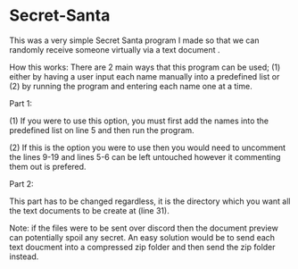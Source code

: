 # Secret-Santa
This was a very simple Secret Santa program I made so that we can randomly receive someone virtually via a text document .

How this works:
There are 2 main ways that this program can be used; (1) either by having a user input each name manually into a predefined list or (2) by running the program and entering each name one at a time.

Part 1:

(1) If you were to use this option, you must first add the names into the predefined list on line 5 and then run the program.

(2) If this is the option you were to use then you would need to uncomment the lines 9-19 and lines 5-6 can be left untouched however it commenting them out is prefered.

Part 2:

This part has to be changed regardless, it is the directory which you want all the text documents to be create at (line 31).


Note: if the files were to be sent over discord then the document preview can potentially spoil any secret. An easy solution would be to send each text doucment into a compressed zip folder and then send the zip folder instead.
